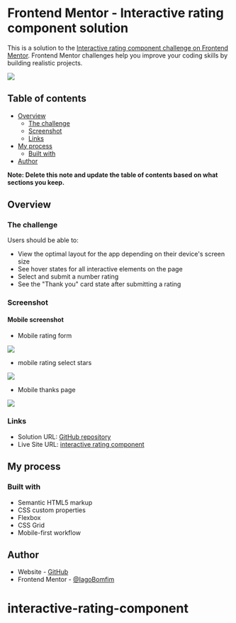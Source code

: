 # Frontend Mentor - Interactive rating component solution

This is a solution to the [Interactive rating component challenge on Frontend Mentor](https://www.frontendmentor.io/challenges/interactive-rating-component-koxpeBUmI). Frontend Mentor challenges help you improve your coding skills by building realistic projects. 

![](/screenshots/screenshot-desktop.png)

## Table of contents

- [Overview](#overview)
  - [The challenge](#the-challenge)
  - [Screenshot](#screenshot)
  - [Links](#links)
- [My process](#my-process)
  - [Built with](#built-with)
- [Author](#author)

**Note: Delete this note and update the table of contents based on what sections you keep.**

## Overview

### The challenge

Users should be able to:

- View the optimal layout for the app depending on their device's screen size
- See hover states for all interactive elements on the page
- Select and submit a number rating
- See the "Thank you" card state after submitting a rating

### Screenshot

####  Mobile screenshot

- Mobile rating form

![](./screenshots/screenshot-mobile-rating.png)

- mobile rating select stars

![](./screenshots/screenshot-mobile-rating-selected-star.png)

- Mobile thanks page

![](./screenshots/screenshot-mobile-thanks.png)

### Links

- Solution URL: [GitHub repository](https://github.com/IagoBomfim/interactive-rating-component.git)
- Live Site URL: [interactive rating component](https://melodious-longma-8b6ed4.netlify.app/)

## My process

### Built with

- Semantic HTML5 markup
- CSS custom properties
- Flexbox
- CSS Grid
- Mobile-first workflow

## Author

- Website - [GitHub](https://github.com/IagoBomfim/interactive-rating-component.git)
- Frontend Mentor - [@IagoBomfim](https://www.frontendmentor.io/profile/IagoBomfim)

# interactive-rating-component
